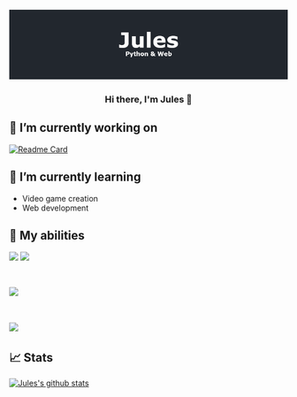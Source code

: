 <p align="center">
  <a href="http://jules.cheminat.free.fr/" target="_blank" rel="noreferrer"><img src="./banner.png" alt="my banner"></a>
</p>

<h3 align="center">
Hi there, I'm Jules 👋
</h3>


## 🔭 I’m currently working on

[![Readme Card](https://github-readme-stats.vercel.app/api/pin/?username=AliiiBenn&repo=MisteryLand)](https://github.com/AliiiBenn/MisteryLand)

## 🌱 I’m currently learning

- Video game creation 
- Web development

## 🔧 My abilities

![](https://img.shields.io/badge/Code-HTML5-informational?style=flat&logo=HTML5&color=E34F26)
![](https://img.shields.io/badge/Code-Python-informational?style=flat&logo=Python&color=003B57)

</br>

![](https://img.shields.io/badge/Style-CSS3-informational?style=flat&logo=CSS3&color=1572B6)

</br>

![](https://img.shields.io/badge/Tools-GitHub-informational?style=flat&logo=GitHub&color=181717)

## 📈 Stats 

[![Jules's github stats](https://github-readme-stats.vercel.app/api?username=Julesid)](https://github.com/Julesid)



